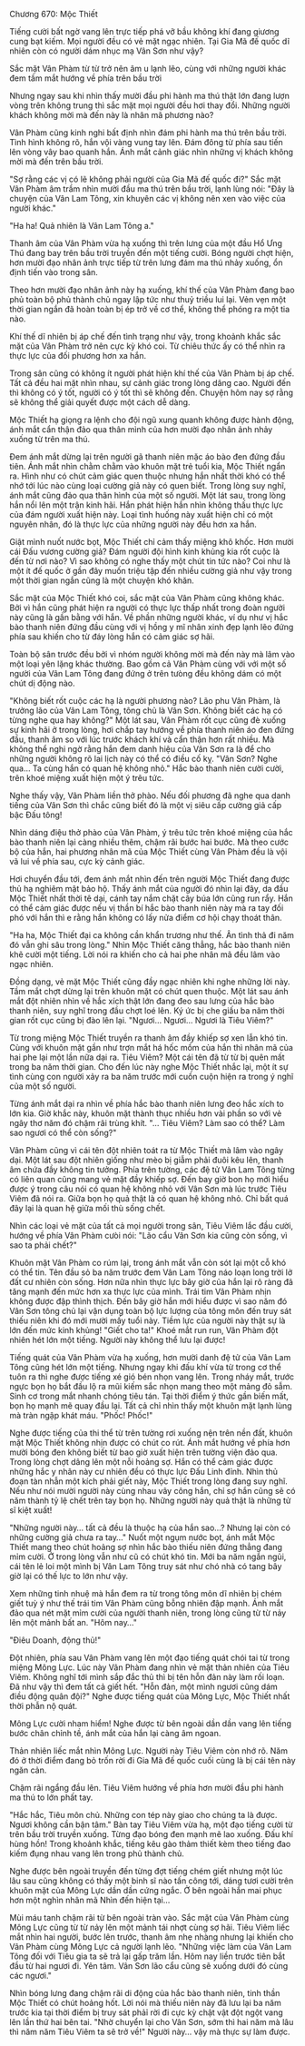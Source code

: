 




Chương 670: Mộc Thiết


Tiếng cười bất ngờ vang lên trực tiếp phá vỡ bầu không khí đang giương cung bạt kiếm. Mọi người đều có vẻ mặt ngạc nhiên. Tại Gia Mã đế quốc dĩ nhiên còn có người dám nhục mạ Vân Sơn như vậy?

Sắc mặt Vân Phàm từ từ trở nên âm u lạnh lẽo, cùng với những người khác đem tầm mắt hướng về phía trên bầu trời

Nhưng ngay sau khi nhìn thấy mười đầu phi hành ma thú thật lớn đang lượn vòng trên không trung thì sắc mặt mọi người đều hơi thay đổi. Những người khách không mời mà đến này là nhân mã phương nào?

Vân Phàm cũng kinh nghi bất định nhìn đám phi hành ma thú trên bầu trời. Tình hình không rõ, hắn vội vàng vung tay lên. Đám đông từ phía sau tiến lên vòng vây bao quanh hắn. Ánh mắt cảnh giác nhìn những vị khách không mời mà đến trên bầu trời.

"Sợ rằng các vị có lẽ không phải người của Gia Mã đế quốc đi?" Sắc mặt Vân Phàm âm trầm nhìn mười đầu ma thú trên bầu trời, lạnh lùng nói: "Đây là chuyện của Vân Lam Tông, xin khuyên các vị không nên xen vào việc của người khác."

"Ha ha! Quả nhiên là Vân Lam Tông a."

Thanh âm của Vân Phàm vừa hạ xuống thì trên lưng của một đầu Hổ Ưng Thú đang bay trên bầu trời truyền đến một tiếng cười. Bóng người chợt hiện, hơn mười đạo nhân ảnh trực tiếp từ trên lưng đám ma thú nhảy xuống, ổn định tiến vào trong sân.

Theo hơn mười đạo nhân ảnh này hạ xuống, khí thế của Vân Phàm đang bao phủ toàn bộ phủ thành chủ ngay lập tức như thuỷ triều lui lại. Vẻn vẹn một thời gian ngắn đã hoàn toàn bị ép trở về cơ thể, không thể phóng ra một tia nào.

Khí thế dĩ nhiên bị áp chế đến tình trạng như vậy, trong khoảnh khắc sắc mặt của Vân Phàm trở nên cực kỳ khó coi. Từ chiêu thức ấy có thể nhìn ra thực lực của đối phương hơn xa hắn.

Trong sân cũng có không ít người phát hiện khí thế của Vân Phàm bị áp chế. Tất cả đều hai mặt nhìn nhau, sự cảnh giác trong lòng dâng cao. Người đến thì không có ý tốt, người có ý tốt thì sẽ không đến. Chuyện hôm nay sợ rằng sẽ không thể giải quyết được một cách dễ dàng.

Mộc Thiết hạ giọng ra lệnh cho đội ngũ xung quanh không được hành động, ánh mắt cẩn thận đảo qua thân mình của hơn mười đạo nhân ảnh nhảy xuống từ trên ma thú.

Đem ánh mắt dừng lại trên người gã thanh niên mặc áo bào đen đứng đầu tiên. Ánh mắt nhìn chằm chằm vào khuôn mặt trẻ tuổi kia, Mộc Thiết ngẩn ra. Hình như có chút cảm giác quen thuộc nhưng hắn nhất thời khó có thể nhớ tới lúc nào cùng loại cường giả này có quen biết. Trong lòng suy nghĩ, ánh mắt cũng đảo qua thân hình của một số người. Một lát sau, trong lòng hắn nổi lên một trận kinh hãi. Hắn phát hiện hắn nhìn không thấu thực lực của đám người xuất hiện này. Loại tình huống này xuất hiện chỉ có một nguyên nhân, đó là thực lực của những người này đều hơn xa hắn.

Giật mình nuốt nước bọt, Mộc Thiết chỉ cảm thấy miệng khô khốc. Hơn mười cái Đấu vương cường giả? Đám người đội hình kinh khủng kia rốt cuộc là đến từ nơi nào? Vì sao không có nghe thấy một chút tin tức nào? Coi như là một ít đế quốc ở gần đây muốn triệu tập đến nhiều cường giả như vậy trong một thời gian ngắn cũng là một chuyện khó khăn.

Sắc mặt của Mộc Thiết khó coi, sắc mặt của Vân Phàm cũng không khác. Bởi vì hắn cũng phát hiện ra người có thực lực thấp nhất trong đoàn người này cũng là gần bằng với hắn. Về phần những người khác, ví dụ như vị hắc bào thanh niên đứng đầu cùng với vị hồng y mĩ nhân xinh đẹp lạnh lẽo đứng phía sau khiến cho từ đáy lòng hắn có cảm giác sợ hãi.

Toàn bộ sân trước đều bởi vì nhóm người không mời mà đến này mà lâm vào một loại yên lặng khác thường. Bao gồm cả Vân Phàm cùng với với một số người của Vân Lam Tông đang đứng ở trên tưòng đều không dám có một chút dị động nào.

"Không biết rốt cuộc các hạ là người phương nào? Lão phu Vân Phàm, là trưởng lão của Vân Lam Tông, tông chủ là Vân Sơn. Không biết các hạ có từng nghe qua hay không?" Một lát sau, Vân Phàm rốt cục cũng đè xuống sự kinh hãi ở trong lòng, hơi chắp tay hướng về phía thanh niên áo đen đứng đầu, thanh âm so với lúc trước khách khí và cẩn thận hơn rất nhiều. Mà không thể nghi ngờ rằng hắn đem danh hiệu của Vân Sơn ra là để cho những người không rõ lai lịch này có thể có điều cố kỵ. "Vân Sơn? Nghe qua… Ta cùng hắn có quan hệ không nhỏ." Hắc bào thanh niên cười cười, trên khoé miệng xuất hiện một ý trêu tức.

Nghe thấy vậy, Vân Phàm liền thở phào. Nếu đối phương đã nghe qua danh tiếng của Vân Sơn thì chắc cũng biết đó là một vị siêu cấp cường giả cấp bậc Đấu tông!

Nhìn dáng điệu thở phào của Vân Phàm, ý trêu tức trên khoé miệng của hắc bào thanh niên lại càng nhiều thêm, chậm rãi bước hai bước. Mà theo cước bộ của hắn, hai phương nhân mã của Mộc Thiết cùng Vân Phàm đều là vội vã lui về phía sau, cực kỳ cảnh giác.

Hơi chuyển đầu tới, đem ánh mắt nhìn đến trên người Mộc Thiết đang được thủ hạ nghiêm mật bảo hộ. Thấy ánh mắt của người đó nhìn lại đây, da đầu Mộc Thiết nhất thời tê dại, cánh tay nắm chặt cây búa lớn cũng run rẩy. Hắn có thể cảm giác được nếu vị thần bí hắc bào thanh niên này mà ra tay đối phó với hắn thì e rằng hắn không có lấy nửa điểm cơ hội chạy thoát thân.

"Ha ha, Mộc Thiết đại ca không cần khẩn trương như thế. Ân tình thả đi năm đó vẫn ghi sâu trong lòng." Nhìn Mộc Thiết căng thẳng, hắc bào thanh niên khẽ cười một tiếng. Lời nói ra khiến cho cả hai phe nhân mã đều lâm vào ngạc nhiên.

Đồng dạng, vẻ mặt Mộc Thiết cũng đầy ngạc nhiên khi nghe những lời này. Tầm mắt chợt dừng lại trên khuôn mặt có chút quen thuộc. Một lát sau ánh mắt đột nhiên nhìn về hắc xích thật lớn đang đeo sau lưng của hắc bào thanh niên, suy nghĩ trong đầu chợt loé lên. Ký ức bị che giấu ba năm thời gian rốt cục cũng bị đào lên lại. "Ngươi… Ngươi… Ngươi là Tiêu Viêm?"

Từ trong miệng Mộc Thiết truyền ra thanh âm đầy khiếp sợ xen lẫn khó tin. Cùng với khuôn mặt gần như trợn mắt há hốc mồm của hắn thì nhân mã của hai phe lại một lần nữa dại ra. Tiêu Viêm? Một cái tên đã từ từ bị quên mất trong ba năm thời gian. Cho đến lúc này nghe Mộc Thiết nhắc lại, một ít sự tình cùng con người xảy ra ba năm trước mới cuồn cuộn hiện ra trong ý nghĩ của một số người.

Từng ánh mắt dại ra nhìn về phía hắc bào thanh niên lưng đeo hắc xích to lớn kia. Giờ khắc này, khuôn mặt thành thục nhiều hơn vài phần so với vẻ ngây thơ năm đó chậm rãi trùng khít. "… Tiêu Viêm? Làm sao có thể? Làm sao ngươi có thể còn sống?"

Vân Phàm cũng vì cái tên đột nhiên toát ra từ Mộc Thiết mà lâm vào ngây dại. Một lát sau đột nhiên giống như mèo bị giẫm phải đuôi kêu lên, thanh âm chứa đầy không tin tưởng. Phía trên tường, các đệ tử Vân Lam Tông từng có liên quan cũng mang vẻ mặt đầy khiếp sợ. Đến bay giờ bon họ mới hiểu được ý trong câu nói có quan hệ không nhỏ với Vân Sơn mà lúc trước Tiêu Viêm đã nói ra. Giữa bọn họ quả thật là có quan hệ không nhỏ. Chỉ bất quá đây lại là quan hệ giữa mối thù sống chết.

Nhìn các loại vẻ mặt của tất cả mọi người trong sân, Tiêu Viêm lắc đầu cười, hướng về phía Vân Phàm cưòi nói: "Lão cẩu Vân Sơn kia cũng còn sống, vì sao ta phải chết?"

Khuôn mặt Vân Phàm co rúm lại, trong ánh mắt vẫn còn sót lại một cỗ khó có thể tin. Tên đầu sỏ ba năm trước đem Vân Lam Tông náo loạn long trời lở đất cư nhiên còn sống. Hơn nữa nhìn thực lực bây giờ của hắn lại rõ ràng đã tăng mạnh đến mức hơn xa thực lực của mình. Trái tim Vân Phàm nhịn không được đập thình thịch. Đến bây giờ hắn mới hiểu được vì sao năm đó Vân Sơn tông chủ lại vận dụng toàn bộ lực lượng của tông môn đến truy sát thiếu niên khi đó mới mười mấy tuổi này. Tiềm lực của người này thật sự là lớn đến mức kinh khủng! "Giết cho ta!" Khoé mắt run run, Vân Phàm đột nhiên hét lớn một tiếng. Người này không thể lưu lại được!

Tiếng quát của Vân Phàm vừa hạ xuống, hơn mười danh đệ tử của Vân Lam Tông cũng hét lớn một tiếng. Nhưng ngay khi đấu khí vừa từ trong cơ thể tuôn ra thì nghe được tiếng xé gió bén nhọn vang lên. Trong nháy mắt, trước ngực bọn họ bắt đầu lộ ra mũi kiếm sắc nhọn mang theo một mảng đỏ sẫm. Sinh cơ trong mắt nhanh chóng tiêu tán. Tại thời điểm ý thức gần biến mất, bọn họ mạnh mẽ quay đầu lại. Tất cả chỉ nhìn thấy một khuôn mặt lạnh lùng mà tràn ngập khát máu. "Phốc! Phốc!"

Nghe được tiếng của thi thể từ trên tường rơi xuống nện trên nền đất, khuôn mặt Mộc Thiết không nhịn được có chút co rút. Ánh mắt hướng về phía hơn mười bóng đen không biết từ bao giờ xuất hiện trên tường viện đảo qua. Trong lòng chợt dâng lên một nỗi hoảng sợ. Hắn có thể cảm giác được những hắc y nhân này cư nhiên đều có thực lực Đấu Linh đỉnh. Nhìn thủ đoạn tàn nhẫn một kích phải giết này, Mộc Thiết trong lòng đang suy nghĩ. Nếu như nói mười người này cùng nhau vây công hắn, chỉ sợ hắn cũng sẽ có năm thành tỷ lệ chết trên tay bọn họ. Những người này quả thật là những tử sĩ kiệt xuất!

"Những người này… tất cả đều là thuộc hạ của hắn sao…? Nhưng lại còn có những cường giả chưa ra tay…" Nuốt một ngụm nước bọt, ánh mắt Mộc Thiết mang theo chút hoảng sợ nhìn hắc bào thiếu niên đứng thẳng đang mỉm cười. Ở trong lòng vẫn như cũ có chút khó tin. Mới ba năm ngắn ngủi, cái tên lẻ loi một mình bị Vân Lam Tông truy sát như chó nhà có tang bây giờ lại có thế lực to lớn như vậy.

Xem những tinh nhuệ mà hắn đem ra từ trong tông môn dĩ nhiên bị chém giết tuỳ ý như thế trái tim Vân Phàm cũng bỗng nhiên đập mạnh. Ánh mắt đảo qua nét mặt mỉm cười của người thanh niên, trong lòng cũng từ từ nảy lên một mảnh bất an. "Hôm nay…"

"Điêu Doanh, động thủ!"

Đột nhiên, phía sau Vân Phàm vang lên một đạo tiếng quát chói tai từ trong miệng Mông Lực. Lúc này Vân Phàm đang nhìn vẻ mặt thản nhiên của Tiêu Viêm. Không nghĩ tới mình sắp đắc thủ thì bị tên hỗn đản này làm rối loạn. Đã như vậy thì đem tất cả giết hết. "Hỗn đản, một mình ngươi cũng dám điều động quân đội?" Nghe được tiếng quát của Mông Lực, Mộc Thiết nhất thời phẫn nộ quát.

Mông Lực cười nham hiểm! Nghe được từ bên ngoài dần dần vang lên tiếng bước chân chỉnh tề, ánh mắt của hắn lại càng âm ngoan.

Thản nhiên liếc mắt nhìn Mông Lực. Người này Tiêu Viêm còn nhớ rõ. Năm đó ở thời điểm đang bỏ trốn rời đi Gia Mã đế quốc cuối cùng là bị cái tên này ngăn cản.

Chậm rãi ngẩng đầu lên. Tiêu Viêm hướng về phía hơn mười đầu phi hành ma thú to lớn phất tay.

"Hắc hắc, Tiêu môn chủ. Những con tép này giao cho chúng ta là được. Ngươi không cần bận tâm." Bàn tay Tiêu Viêm vừa hạ, một đạo tiếng cười từ trên bầu trời truyền xuống. Từng đạo bóng đen mạnh mẽ lao xuống. Đấu khí hùng hồn! Trong khoảnh khắc, tiếng kêu gào thảm thiết kèm theo tiếng đao kiếm đụng nhau vang lên trong phủ thành chủ.

Nghe được bên ngoài truyền đến từng đợt tiếng chém giết nhưng một lúc lâu sau cũng không có thấy một binh sĩ nào tấn công tới, dáng tươi cười trên khuôn mặt của Mông Lực dần dần cứng ngắc. Ở bên ngoài hắn mai phục hơn một nghìn nhân mã Nhìn đến hiện tại…

Mùi máu tanh chậm rãi từ bên ngoài tràn vào. Sắc mặt của Vân Phàm cùng Mông Lực cũng từ từ nảy lên một mảnh tái nhợt cùng sợ hãi. Tiêu Viêm liếc mắt nhìn hai người, bước lên trước, thanh âm nhẹ nhàng nhưng lại khiến cho Vân Phàm cùng Mông Lực cả người lạnh lẽo. "Những việc làm của Vân Lam Tông đối với Tiêu gia ta sẽ trả lại gấp trăm lần. Hôm nay liền trước tiên bắt đầu từ hai ngươi đi. Yên tâm. Vân Sơn lão cẩu cũng sẽ xuống dưới đó cùng các ngươi."

Nhìn bóng lưng đang chậm rãi di động của hắc bào thanh niên, tinh thần Mộc Thiết có chút hoảng hốt. Lời nói mà thiếu niên này đã lưu lại ba năm trước kia tại thời điểm bị truy sát phảỉ rời đi cực kỳ chật vật đột ngột vang lên lần thứ hai bên tai. "Nhờ chuyển lại cho Vân Sơn, sớm thì hai năm mà lâu thì năm năm Tiêu Viêm ta sẽ trở về!" Người này… vậy mà thực sự làm được.




